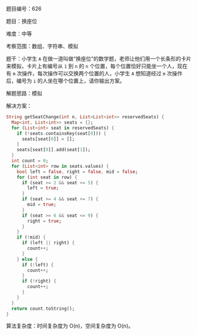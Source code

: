 题目编号：626

题目：换座位

难度：中等

考察范围：数组、字符串、模拟

题干：小学生 `A` 在做一道叫做“换座位”的数学题，老师让他们用一个长条形的卡片来模拟，卡片上有编号从 `1` 到 `n` 的 `n` 个位置，每个位置恰好只能坐一个人，现在有 `m` 次操作，每次操作可以交换两个位置的人，小学生 `A` 想知道经过 `m` 次操作后，编号为 `i` 的人坐在哪个位置上，请你输出方案。

解题思路：模拟

解决方案：

```dart
String getSeatChange(int n, List<List<int>> reservedSeats) {
  Map<int, List<int>> seats = {};
  for (List<int> seat in reservedSeats) {
    if (!seats.containsKey(seat[0])) {
      seats[seat[0]] = [];
    }
    seats[seat[0]].add(seat[1]);
  }
  int count = 0;
  for (List<int> row in seats.values) {
    bool left = false, right = false, mid = false;
    for (int seat in row) {
      if (seat >= 2 && seat <= 5) {
        left = true;
      }
      if (seat >= 4 && seat <= 7) {
        mid = true;
      }
      if (seat >= 6 && seat <= 9) {
        right = true;
      }
    }
    if (!mid) {
      if (left || right) {
        count++;
      }
    } else {
      if (!left) {
        count++;
      }
      if (!right) {
        count++;
      }
    }
  }
  return count.toString();
}
```

算法复杂度：时间复杂度为 O(n)，空间复杂度为 O(n)。